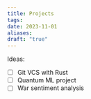 ```yaml
---
title: Projects
tags: 
date: 2023-11-01
aliases: 
draft: "true"
---
```

Ideas:
- [ ] Git VCS with Rust
- [ ] Quantum ML project
- [ ] War sentiment analysis